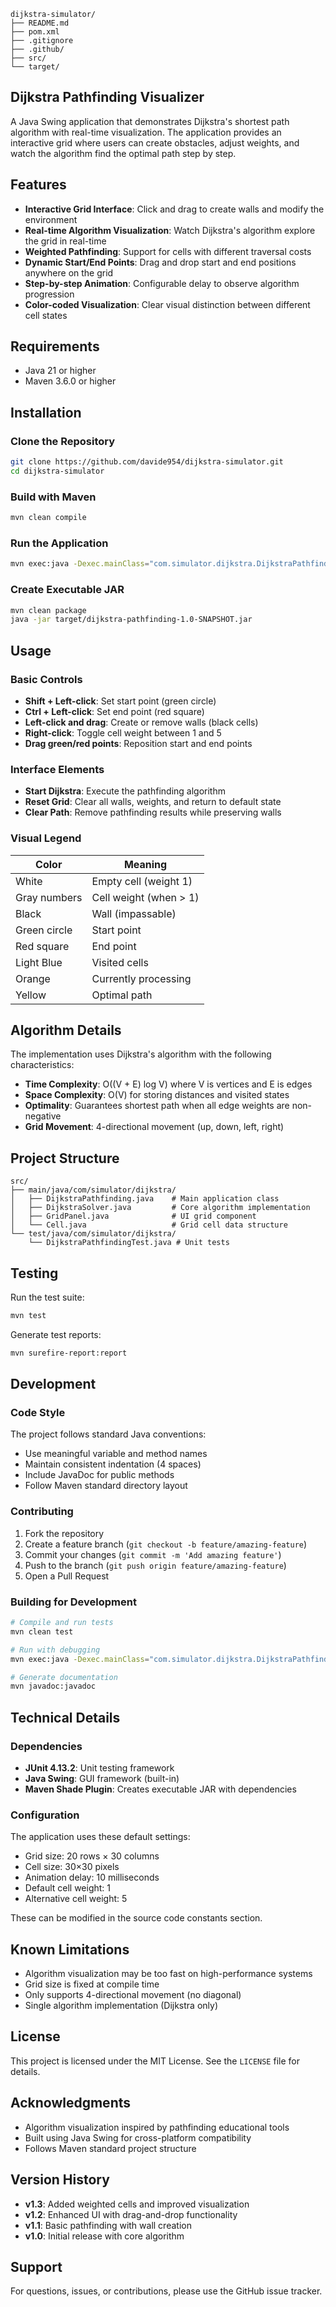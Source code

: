```
dijkstra-simulator/
├── README.md          
├── pom.xml
├── .gitignore
├── .github/
├── src/
└── target/
```

## Dijkstra Pathfinding Visualizer

A Java Swing application that demonstrates Dijkstra's shortest path algorithm with real-time visualization. The application provides an interactive grid where users can create obstacles, adjust weights, and watch the algorithm find the optimal path step by step.

## Features

- **Interactive Grid Interface**: Click and drag to create walls and modify the environment
- **Real-time Algorithm Visualization**: Watch Dijkstra's algorithm explore the grid in real-time
- **Weighted Pathfinding**: Support for cells with different traversal costs
- **Dynamic Start/End Points**: Drag and drop start and end positions anywhere on the grid
- **Step-by-step Animation**: Configurable delay to observe algorithm progression
- **Color-coded Visualization**: Clear visual distinction between different cell states

## Requirements

- Java 21 or higher
- Maven 3.6.0 or higher

## Installation

### Clone the Repository

```bash
git clone https://github.com/davide954/dijkstra-simulator.git
cd dijkstra-simulator
```

### Build with Maven

```bash
mvn clean compile
```

### Run the Application

```bash
mvn exec:java -Dexec.mainClass="com.simulator.dijkstra.DijkstraPathfinding"
```

### Create Executable JAR

```bash
mvn clean package
java -jar target/dijkstra-pathfinding-1.0-SNAPSHOT.jar
```

## Usage

### Basic Controls

- **Shift + Left-click**: Set start point (green circle)
- **Ctrl + Left-click**: Set end point (red square)  
- **Left-click and drag**: Create or remove walls (black cells)
- **Right-click**: Toggle cell weight between 1 and 5
- **Drag green/red points**: Reposition start and end points

### Interface Elements

- **Start Dijkstra**: Execute the pathfinding algorithm
- **Reset Grid**: Clear all walls, weights, and return to default state
- **Clear Path**: Remove pathfinding results while preserving walls

### Visual Legend

| Color | Meaning |
|-------|---------|
| White | Empty cell (weight 1) |
| Gray numbers | Cell weight (when > 1) |
| Black | Wall (impassable) |
| Green circle | Start point |
| Red square | End point |
| Light Blue | Visited cells |
| Orange | Currently processing |
| Yellow | Optimal path |

## Algorithm Details

The implementation uses Dijkstra's algorithm with the following characteristics:

- **Time Complexity**: O((V + E) log V) where V is vertices and E is edges
- **Space Complexity**: O(V) for storing distances and visited states
- **Optimality**: Guarantees shortest path when all edge weights are non-negative
- **Grid Movement**: 4-directional movement (up, down, left, right)

## Project Structure

```
src/
├── main/java/com/simulator/dijkstra/
│   ├── DijkstraPathfinding.java    # Main application class
│   ├── DijkstraSolver.java         # Core algorithm implementation
│   ├── GridPanel.java              # UI grid component
│   └── Cell.java                   # Grid cell data structure
└── test/java/com/simulator/dijkstra/
    └── DijkstraPathfindingTest.java # Unit tests
```

## Testing

Run the test suite:

```bash
mvn test
```

Generate test reports:

```bash
mvn surefire-report:report
```

## Development

### Code Style

The project follows standard Java conventions:

- Use meaningful variable and method names
- Maintain consistent indentation (4 spaces)
- Include JavaDoc for public methods
- Follow Maven standard directory layout

### Contributing

1. Fork the repository
2. Create a feature branch (`git checkout -b feature/amazing-feature`)
3. Commit your changes (`git commit -m 'Add amazing feature'`)
4. Push to the branch (`git push origin feature/amazing-feature`)
5. Open a Pull Request

### Building for Development

```bash
# Compile and run tests
mvn clean test

# Run with debugging
mvn exec:java -Dexec.mainClass="com.simulator.dijkstra.DijkstraPathfinding" -Dexec.args="-Xdebug"

# Generate documentation
mvn javadoc:javadoc
```

## Technical Details

### Dependencies

- **JUnit 4.13.2**: Unit testing framework
- **Java Swing**: GUI framework (built-in)
- **Maven Shade Plugin**: Creates executable JAR with dependencies

### Configuration

The application uses these default settings:

- Grid size: 20 rows × 30 columns
- Cell size: 30×30 pixels
- Animation delay: 10 milliseconds
- Default cell weight: 1
- Alternative cell weight: 5

These can be modified in the source code constants section.

## Known Limitations

- Algorithm visualization may be too fast on high-performance systems
- Grid size is fixed at compile time
- Only supports 4-directional movement (no diagonal)
- Single algorithm implementation (Dijkstra only)

## License

This project is licensed under the MIT License. See the `LICENSE` file for details.

## Acknowledgments

- Algorithm visualization inspired by pathfinding educational tools
- Built using Java Swing for cross-platform compatibility
- Follows Maven standard project structure

## Version History

- **v1.3**: Added weighted cells and improved visualization
- **v1.2**: Enhanced UI with drag-and-drop functionality  
- **v1.1**: Basic pathfinding with wall creation
- **v1.0**: Initial release with core algorithm

## Support

For questions, issues, or contributions, please use the GitHub issue tracker.